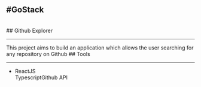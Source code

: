 ## #GoStack
<br>
## Github Explorer
<hr>
This project aims to build an application which allows the user searching for any repository on Github
## Tools
<hr>
<ul>
<li>ReactJS</li
<li>Typescript</li
<li>Github API</li
</ul>
